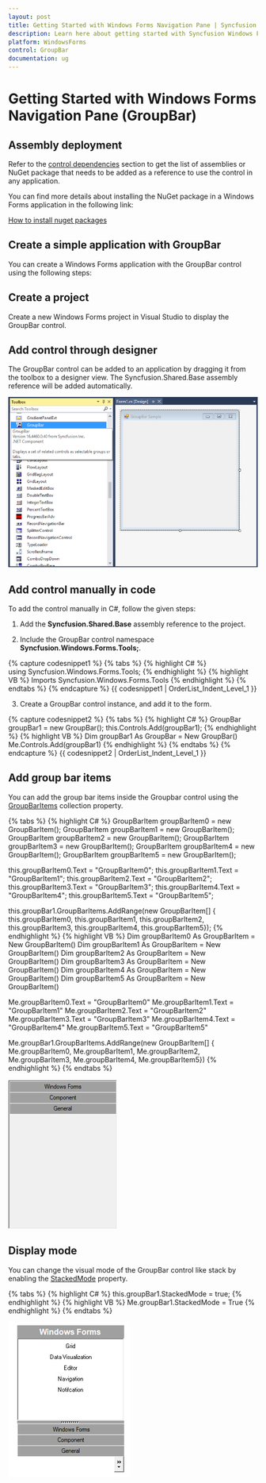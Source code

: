 ```yaml
---
layout: post
title: Getting Started with Windows Forms Navigation Pane | Syncfusion
description: Learn here about getting started with Syncfusion Windows Forms Navigation Pane (GroupBar) control, its elements, and more.
platform: WindowsForms
control: GroupBar
documentation: ug
---
```


# Getting Started with Windows Forms Navigation Pane (GroupBar)

## Assembly deployment

Refer to the [control dependencies](https://help.syncfusion.com/windowsforms/control-dependencies#groupbar) section to get the list of assemblies or NuGet package that needs to be added as a reference to use the control in any application.
 
You can find more details about installing the NuGet package in a Windows Forms application in the following link: 
 
[How to install nuget packages](https://help.syncfusion.com/windowsforms/installation/install-nuget-packages)

## Create a simple application with GroupBar

You can create a Windows Forms application with the GroupBar control using the following steps:

## Create a project

Create a new Windows Forms project in Visual Studio to display the GroupBar control.

## Add control through designer

The GroupBar control can be added to an application by dragging it from the toolbox to a designer view. The Syncfusion.Shared.Base assembly reference will be added automatically.

![wf group bar control added in designer](Getting-Started_images/wf-group-bar-control-added-by-designer.png) 

## Add control manually in code

To add the control manually in C#, follow the given steps:

1. Add the **Syncfusion.Shared.Base** assembly reference to the project.

2. Include the GroupBar control namespace **Syncfusion.Windows.Forms.Tools;**.

{% capture codesnippet1 %}
{% tabs %}
{% highlight C# %}
using Syncfusion.Windows.Forms.Tools;
{% endhighlight  %}
{% highlight VB %}
Imports Syncfusion.Windows.Forms.Tools
{% endhighlight  %}
{% endtabs %} 
{% endcapture %}
{{ codesnippet1 | OrderList_Indent_Level_1 }}

3. Create a GroupBar control instance, and add it to the form.

{% capture codesnippet2 %}
{% tabs %}
{% highlight C# %}
GroupBar groupBar1 = new GroupBar();
this.Controls.Add(groupBar1);
{% endhighlight %}
{% highlight VB %}
Dim groupBar1 As GroupBar = New GroupBar()
Me.Controls.Add(groupBar1)
{% endhighlight %}
{% endtabs %}
{% endcapture %}
{{ codesnippet2 | OrderList_Indent_Level_1 }}

## Add group bar items

You can add the group bar items inside the Groupbar control using the [GroupBarItems](https://help.syncfusion.com/cr/windowsforms/Syncfusion.Windows.Forms.Tools.GroupBar.html#Syncfusion_Windows_Forms_Tools_GroupBar_GroupBarItems) collection property.

{% tabs %}
{% highlight C# %}
GroupBarItem groupBarItem0 = new GroupBarItem();
GroupBarItem groupBarItem1 = new GroupBarItem();
GroupBarItem groupBarItem2 = new GroupBarItem();
GroupBarItem groupBarItem3 = new GroupBarItem();
GroupBarItem groupBarItem4 = new GroupBarItem();
GroupBarItem groupBarItem5 = new GroupBarItem();

this.groupBarItem0.Text = "GroupBarItem0";
this.groupBarItem1.Text = "GroupBarItem1";
this.groupBarItem2.Text = "GroupBarItem2";
this.groupBarItem3.Text = "GroupBarItem3";
this.groupBarItem4.Text = "GroupBarItem4";
this.groupBarItem5.Text = "GroupBarItem5";

this.groupBar1.GroupBarItems.AddRange(new GroupBarItem[] {
            this.groupBarItem0,
            this.groupBarItem1,
            this.groupBarItem2,
            this.groupBarItem3,
            this.groupBarItem4,
            this.groupBarItem5});
{% endhighlight %}
{% highlight VB %}
Dim groupBarItem0 As GroupBarItem = New GroupBarItem()
Dim groupBarItem1 As GroupBarItem = New GroupBarItem()
Dim groupBarItem2 As GroupBarItem = New GroupBarItem()
Dim groupBarItem3 As GroupBarItem = New GroupBarItem()
Dim groupBarItem4 As GroupBarItem = New GroupBarItem()
Dim groupBarItem5 As GroupBarItem = New GroupBarItem()

Me.groupBarItem0.Text = "GroupBarItem0"
Me.groupBarItem1.Text = "GroupBarItem1"
Me.groupBarItem2.Text = "GroupBarItem2"
Me.groupBarItem3.Text = "GroupBarItem3"
Me.groupBarItem4.Text = "GroupBarItem4"
Me.groupBarItem5.Text = "GroupBarItem5"

Me.groupBar1.GroupBarItems.AddRange(new GroupBarItem[] {
            Me.groupBarItem0,
            Me.groupBarItem1,
            Me.groupBarItem2,
            Me.groupBarItem3,
            Me.groupBarItem4,
            Me.groupBarItem5})
{% endhighlight %}
{% endtabs %}

![wf group bar control added in designer](Getting-Started_images/wf-group-bar-control.png)

## Display mode

You can change the visual mode of the GroupBar control like stack by enabling the [StackedMode](https://help.syncfusion.com/cr/windowsforms/Syncfusion.Windows.Forms.Tools.GroupBar.html#Syncfusion_Windows_Forms_Tools_GroupBar_StackedMode) property.

{% tabs %}
{% highlight C# %}
this.groupBar1.StackedMode = true;
{% endhighlight %}
{% highlight VB %}
Me.groupBar1.StackedMode = True
{% endhighlight %}
{% endtabs %}

![wf group bar control added in designer](Getting-Started_images/wf-group-bar-control-display-mode.png)

